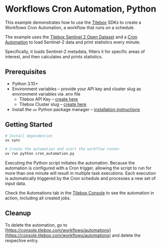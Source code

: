 # Workflows Cron Automation, Python

This example demonstrates how to use the [Tilebox](https://tilebox.com) SDKs to create a Workflows Cron Automation, a workflow that runs on a schedule.

The example uses the [Tilebox Sentinel 2 Open Dataset](https://console.tilebox.com/datasets/explorer/0190bbe6-1215-a90d-e8ce-0086add856c2) and a [Cron Automation](https://docs.tilebox.com/workflows/near-real-time/cron) to load Sentinel-2 data and print statistics every minute.

Specifically, it loads Sentinel-2 metadata, filters it for specific areas of interest, and then calculates and prints statistics.

## Prerequisites

- Python 3.10+
- Environment variables – provide your API key and cluster slug as environment variables via .env file
    - Tilebox API Key – [create here](https://console.tilebox.com/account/api-keys)
    - Tilebox Cluster slug – [create here](https://console.tilebox.com/workflows/clusters)
- Install the `uv` Python package manager – [installation instructions](https://docs.astral.sh/uv/)

## Getting Started

```bash
# Install dependencies
uv sync

# Create the automation and start the workflow runner
uv run python cron_automation.py
```

Executing the Python script initiates the automation. Because the automation is configured with a Cron trigger, allowing the script to run for more than one minute will result in multiple task executions. Each execution is automatically triggered by the Cron schedule and processes a new set of input data.

Check the Automations tab in the [Tilebox Console](https://console.tilebox.com/workflows/automations) to see the automation in action, including all created jobs.

## Cleanup

To delete the automation, go to [https://console.tilebox.com/workflows/automations](https://console.tilebox.com/workflows/automations) and delete the respective entry.
